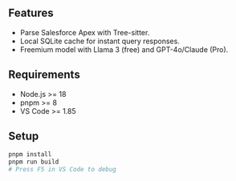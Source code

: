 ## Features
- Parse Salesforce Apex with Tree-sitter.
- Local SQLite cache for instant query responses.
- Freemium model with Llama 3 (free) and GPT-4o/Claude (Pro).

## Requirements
- Node.js >= 18
- pnpm >= 8
- VS Code >= 1.85

## Setup
```bash
pnpm install
pnpm run build
# Press F5 in VS Code to debug
